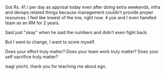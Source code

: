 Got Rs. 41 / per day as apprisal today even after doing extra weekends, infra and devops related things because management couldn't provide proper resources.
I feel like lowest of the low, right now.
4 yoe and I even handled team as an RM for 2 years.

Said just "okay" when he said the numbers and didn't even fight back.

But I want to change, I want to score myself.

Does your effort truly matter?
Does your team work truly matter?
Does your self sacrifice truly matter?

isagi yoichi, thank you for teaching me about ego.